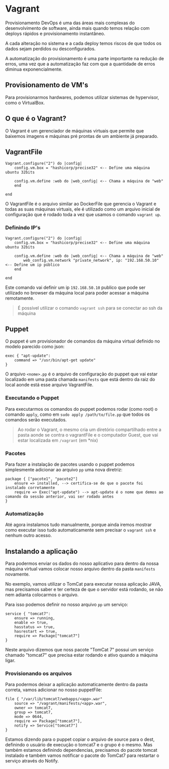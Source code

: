 # Vagrant

Provisionamento DevOps é uma das áreas mais complexas do desenvolvimento de software, ainda mais quando temos relação com deploys rápidos e provisionamento instantâneo.

A cada alteração no sistema e a cada deploy temos riscos de que todos os dados sejam perdidos ou desconfigurados.

A automatização do provisionamento é uma parte importante na redução de erros, uma vez que a automatização faz com que a quantidade de erros diminua exponencialmente.

## Provisionamento de VM's

Para provisionarmos hardwares, podemos utilizar sistemas de hypervisor, como o VirtualBox.

## O que é o Vagrant?

O Vagrant é um gerenciador de máquinas virtuais que permite que baixemos imagens e máquinas pré prontas de um ambiente já preparado.

## VagrantFile

```Vagrantfile
Vagrant.configure("2") do |config|
    config.vm.box = "hashicorp/precise32" <-- Define uma máquina ubuntu 32bits
    
    config.vm.define :web do |web_config| <-- Chama a máquina de "web"
    end
    
end
```

O VagrantFile é o arquivo similar ao DockerFile que gerencia o Vagrant e todas as suas máquinas virtuais, ele é utilizado como um arquivo inicial de configuração que é rodado toda a vez que usamos o comando `vagrant up`.

### Definindo IP's

```Vagrantfile
Vagrant.configure("2") do |config|
    config.vm.box = "hashicorp/precise32" <-- Define uma máquina ubuntu 32bits
    
    config.vm.define :web do |web_config| <-- Chama a máquina de "web"
        web_config.vm.network "private_network", ip: "192.168.50.10" <-- Define um ip público
    end
    
end
```

Este comando vai definir um ip `192.168.50.10` publico que pode ser utilizado no browser da máquina local para poder acessar a máquina remotamente.

> É possível utilizar o comando `vagrant ssh` para se conectar ao ssh da máquina

## Puppet

O puppet é um provisionador de comandos da máquina virtual definido no modelo parecido como json:

```puppet
exec { "apt-update":
    command => "/usr/bin/apt-get update"
}
```

O arquivo `<nome>.pp` é o arquivo de configuração do puppet que vai estar localizado em uma pasta chamada `manifests` que está dentro da raiz do local aonde está esse arquivo VagrantFile.

### Executando o Puppet

Para executarmos os comandos do puppet podemos rodar (como root) o comando `apply`, como em `sudo apply /path/to/file.pp` que todos os comandos serão executados.

> Ao rodar o Vagrant, o mesmo cria um diretório compartilhado entre a pasta aonde se contra o vagrantFile e  o computador Guest, que vai estar localizada em `/vagrant` (em *nix)

### Pacotes

Para fazer a instalação de pacotes usando o puppet podemos simplesmente adicionar ao arquivo `pp` uma nova diretriz:

```puppet
package { ["pacote1", "pacote2"]
    ensure => installed, --> certifica-se de que o pacote foi instalado corretamente
    require => Exec("apt-update") --> apt-update é o nome que demos ao comando da sessão anterior, vai ser rodado antes
}
```

### Automatização

Até agora instalamos tudo manualmente, porque ainda iremos mostrar como executar isso tudo automaticamente sem precisar o `vagrant ssh` e nenhum outro acesso.

## Instalando a aplicação

Para podermos enviar os dados do nosso aplicativo para dentro da nossa máquina virtual vamos colocar nosso arquivo dentro da pasta `manifests` novamente.

No exemplo, vamos utilizar o TomCat para executar nossa aplicação JAVA, mas precisamos saber e ter certeza de que o servidor está rodando, se não nem adianta colocarmos o arquivo.

Para isso podemos definir no nosso arquivo `pp` um serviço:

```puppet
service { "tomcat7": 
    ensure => running,
    enable => true,
    hasstatus => true,
    hasrestart => true,
    require => Package["tomcat7"]
}
```

Neste arquivo dizemos que noss pacote "TomCat 7" possui um serviço chamado "tomcat7" que precisa estar rodando e ativo quando a máquina ligar.

### Provisionando os arquivos

Para podermos deixar a aplicação automaticamente dentro da pasta correta, vamos adicionar no nosso puppetFile:

```puppet
file { "/var/lib/tomcat7/webapps/<app>.war"
    source => "/vagrant/manifests/<app>.war",
    owner => tomcat7,
    group => tomcat7,
    mode => 0644,
    require => Package["tomcat7"],
    notify => Service["tomcat7"]
}
```

Estamos dizendo para o puppet copiar o arquivo de source para o dest, definindo o usuário de execução o tomcat7 e o grupo é o mesmo. Mas também estamos definindo dependencias, precisamos do pacote tomcat instalado e também vamos notificar o pacote do TomCat7 para restartar o serviço através do Notify.

